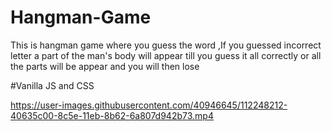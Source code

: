 # Hangman-Game
This is hangman game where you guess the word ,If you guessed incorrect letter a part of the man's body will appear till you guess it all correctly or all the parts will be appear and you will then lose

#Vanilla JS and CSS

https://user-images.githubusercontent.com/40946645/112248212-40635c00-8c5e-11eb-8b62-6a807d942b73.mp4

